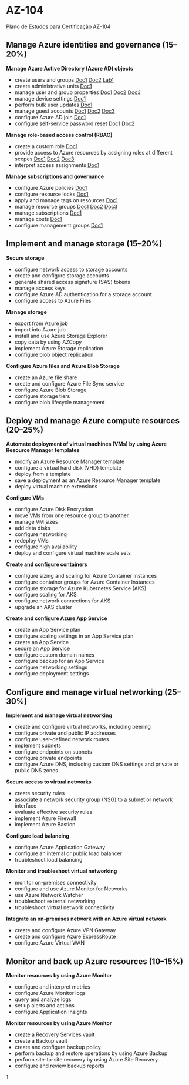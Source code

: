 # AZ-104
Plano de Estudos para Certificação AZ-104

## Manage Azure identities and governance (15–20%)

**Manage Azure Active Directory (Azure AD) objects**
- create users and groups 
[Doc1](https://docs.microsoft.com/en-us/azure/active-directory/fundamentals/add-users-azure-active-directory?context=/azure/active-directory/enterprise-users/context/ugr-context) 
[Doc2](https://docs.microsoft.com/en-us/azure/active-directory/fundamentals/active-directory-groups-create-azure-portal?context=/azure/active-directory/enterprise-users/context/ugr-context)
[Lab1](https://docs.microsoft.com/en-us/azure/active-directory/fundamentals/active-directory-groups-create-azure-portal?context=/azure/active-directory/enterprise-users/context/ugr-context)
- create administrative units
[Doc1](https://docs.microsoft.com/en-us/azure/active-directory/roles/admin-units-manage)
- manage user and group properties
[Doc1](https://docs.microsoft.com/en-us/azure/active-directory/fundamentals/active-directory-users-profile-azure-portal?context=/azure/active-directory/enterprise-users/context/ugr-context)
[Doc2](https://docs.microsoft.com/en-us/azure/active-directory/enterprise-users/users-bulk-download)
[Doc3](https://docs.microsoft.com/en-us/azure/active-directory/fundamentals/active-directory-manage-groups?context=/azure/active-directory/enterprise-users/context/ugr-context)
- manage device settings
[Doc1](https://docs.microsoft.com/en-us/azure/active-directory/devices/overview)
- perform bulk user updates
[Doc1](https://docs.microsoft.com/en-us/azure/active-directory/enterprise-users/users-bulk-add)
- manage guest accounts
[Doc1](https://docs.microsoft.com/pt-br/azure/active-directory/b2b/b2b-quickstart-add-guest-users-portal?WT.mc_id=AZ-MVP-5000031)
[Doc2](https://docs.microsoft.com/en-us/azure/active-directory/external-identities/what-is-b2b?context=/azure/active-directory/enterprise-users/context/ugr-context)
[Doc3](https://docs.microsoft.com/en-us/azure/active-directory/enterprise-users/users-restrict-guest-permissions)
- configure Azure AD join
[Doc1](https://docs.microsoft.com/pt-br/azure/active-directory/devices/concept-azure-ad-join?WT.mc_id=AZ-MVP-5000031)
- configure self-service password reset
[Doc1](https://docs.microsoft.com/en-us/azure/active-directory/authentication/howto-sspr-deployment)
[Doc2](https://docs.microsoft.com/en-us/azure/active-directory/authentication/howto-sspr-customization)

**Manage role-based access control (RBAC)**
- create a custom role
[Doc1](https://docs.microsoft.com/pt-br/azure/active-directory/roles/custom-create?WT.mc_id=AZ-MVP-5000031)
- provide access to Azure resources by assigning roles at different scopes
[Doc1](https://docs.microsoft.com/pt-br/azure/role-based-access-control/role-assignments-portal?WT.mc_id=AZ-MVP-5000031)
[Doc2](https://docs.microsoft.com/pt-br/azure/role-based-access-control/role-assignments-portal-subscription-admin)
[Doc3](https://docs.microsoft.com/pt-br/azure/active-directory/users-groups-roles/licensing-directory-independence?WT.mc_id=AZ-MVP-5000031)
- interpret access assignments
[Doc1](https://docs.microsoft.com/pt-br/azure/role-based-access-control/deny-assignments?WT.mc_id=AZ-MVP-5000031)

**Manage subscriptions and governance**
- configure Azure policies
[Doc1](https://docs.microsoft.com/pt-br/azure/governance/policy/overview?WT.mc_id=AZ-MVP-5000031)
- configure resource locks
[Doc1](https://docs.microsoft.com/pt-br/azure/azure-resource-manager/management/lock-resources?WT.mc_id=AZ-MVP-5000031)
- apply and manage tags on resources
[Doc1](https://docs.microsoft.com/pt-br/azure/azure-resource-manager/management/tag-resources?WT.mc_id=AZ-MVP-5000031)
- manage resource groups
[Doc1](https://docs.microsoft.com/pt-br/azure/azure-resource-manager/management/manage-resource-groups-portal)
[Doc2](https://docs.microsoft.com/pt-br/azure/azure-resource-manager/management/move-resources-overview)
[Doc3](https://docs.microsoft.com/pt-br/azure/azure-resource-manager/management/delete-resource-group?tabs=azure-powershell)
- manage subscriptions
[Doc1](https://docs.microsoft.com/pt-br/azure/active-directory/fundamentals/active-directory-how-subscriptions-associated-directory?WT.mc_id=AZ-MVP-5000031)
- manage costs
[Doc1](https://docs.microsoft.com/pt-br/azure/cost-management-billing/?WT.mc_id=AZ-MVP-5000031)
- configure management groups
[Doc1](https://docs.microsoft.com/pt-br/azure/governance/management-groups/create?WT.mc_id=AZ-MVP-5000031)

## Implement and manage storage (15–20%)

**Secure storage**
- configure network access to storage accounts
- create and configure storage accounts
- generate shared access signature (SAS) tokens
- manage access keys
- configure Azure AD authentication for a storage account
- configure access to Azure Files

**Manage storage**
- export from Azure job
- import into Azure job
- install and use Azure Storage Explorer
- copy data by using AZCopy
- implement Azure Storage replication
- configure blob object replication

**Configure Azure files and Azure Blob Storage**
- create an Azure file share
- create and configure Azure File Sync service
- configure Azure Blob Storage
- configure storage tiers
- configure blob lifecycle management

## Deploy and manage Azure compute resources (20–25%)

**Automate deployment of virtual machines (VMs) by using Azure Resource Manager templates**
- modify an Azure Resource Manager template
- configure a virtual hard disk (VHD) template
- deploy from a template
- save a deployment as an Azure Resource Manager template
- deploy virtual machine extensions

**Configure VMs**
- configure Azure Disk Encryption
- move VMs from one resource group to another
- manage VM sizes
- add data disks
- configure networking
- redeploy VMs
- configure high availability
- deploy and configure virtual machine scale sets

**Create and configure containers**
- configure sizing and scaling for Azure Container Instances
- configure container groups for Azure Container Instances
- configure storage for Azure Kubernetes Service (AKS)
- configure scaling for AKS
- configure network connections for AKS
- upgrade an AKS cluster

**Create and configure Azure App Service**
- create an App Service plan
- configure scaling settings in an App Service plan
- create an App Service
- secure an App Service
- configure custom domain names
- configure backup for an App Service
- configure networking settings
- configure deployment settings

## Configure and manage virtual networking (25–30%)

**Implement and manage virtual networking**
- create and configure virtual networks, including peering
- configure private and public IP addresses
- configure user-defined network routes
- implement subnets
- configure endpoints on subnets
- configure private endpoints
- configure Azure DNS, including custom DNS settings and private or public DNS zones

**Secure access to virtual networks**
- create security rules
- associate a network security group (NSG) to a subnet or network interface
- evaluate effective security rules
- implement Azure Firewall
- implement Azure Bastion

**Configure load balancing**
- configure Azure Application Gateway
- configure an internal or public load balancer
- troubleshoot load balancing

**Monitor and troubleshoot virtual networking**
- monitor on-premises connectivity
- configure and use Azure Monitor for Networks
- use Azure Network Watcher
- troubleshoot external networking
- troubleshoot virtual network connectivity

**Integrate an on-premises network with an Azure virtual network**
- create and configure Azure VPN Gateway
- create and configure Azure ExpressRoute
- configure Azure Virtual WAN

## Monitor and back up Azure resources (10–15%)

**Monitor resources by using Azure Monitor**
- configure and interpret metrics
- configure Azure Monitor logs
- query and analyze logs
- set up alerts and actions
- configure Application Insights

**Monitor resources by using Azure Monitor**
- create a Recovery Services vault
- create a Backup vault
- create and configure backup policy
- perform backup and restore operations by using Azure Backup
- perform site-to-site recovery by using Azure Site Recovery
- configure and review backup reports
  
1
